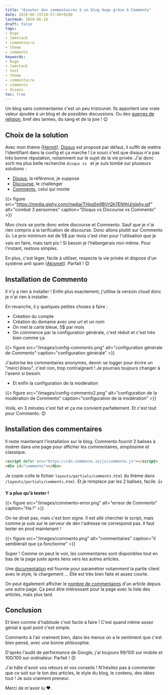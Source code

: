 ```yaml
---
title: "Ajouter des commentaires à un blog Hugo grâce à Commento"
date: 2020-06-15T18:57:00+0200
lastmod: 2020-06-16
draft: false
tags: 
- Hugo
- Jamstack
- commentaire
- theme
- commento
keywords: 
- Hugo
- Jamstack
- test
- theme
- commentaire
- commento
- disqus
toc: true
---
```


Un blog sans commentaires c'est un peu tristounet. Ils apportent une vraie valeur ajoutée à un blog et de possibles discussions.
Ou des [guerres de religion](https://www.jesuisundev.com/la-religion-chez-les-developpeureuses-informatiques/), bref des larmes, du sang et de la joie ! :wink:

## Choix de la solution

Avec mon thème ([Hermit](https://github.com/Track3/hermit)), [Disqus](https://disqus.com/) est proposé par défaut, il suffit de mettre l'identifiant dans la config et ça marche !
Le souci c'est que disqus n'a pas très bonne réputation, notamment sur le sujet de la vie privée.
J'ai donc sorti ma plus belle recherche `disqus vs ` et je suis tombé sur plusieurs solutions :

- [Disqus](https://disqus.com/), la référence, je suppose
- [Discourse](https://www.discourse.org/), le challenger
- [Commento](https://commento.io/), celui qui monte

{{< figure src="https://media.giphy.com/media/THsgSe9BVrQh7ENthU/giphy.gif" alt="combat 3 personnes" caption="Disqus vs Discourse vs Commento" >}}

Mon choix se porte donc entre discourse et Commento. Sauf que je n'ai rien compris à la tarification de discourse.
Donc allons plutôt sur Commento :+1:. Le prix minimum est de 5$ par mois c'est cher pour l'utilisation que je vais en faire, mais tant pis !
Si besoin je l'hébergerais moi-même. Pour l'instant, restons simples.

En plus, c'est léger, facile à utiliser, respecte la vie privée et dispose d'un système anti spam ([Akismet](https://akismet.com/)).
Parfait ! :blush:

## Installation de Commento

Il n'y a rien à installer ! Enfin plus exactement, j'utilise la version cloud donc je n'ai rien à installer.

En revanche, il y quelques petites choses à faire :

- Création du compte
- Création du domaine avec une url et un nom
- On met la carte bleue, 5$ par mois
- On commence par la configuration générale, c'est réduit et c'est très bien comme ça.

{{< figure src="/images/config-commento.png" alt="configuration générale de Commento" caption="configuration générale" >}}

J'autorise les commentaires anonymes, devoir se logger pour écrire un "*merci bisou*", c'est non, trop contraignant !
Je pourrais toujours changer à l'avenir si besoin.

- Et enfin la configuration de la modération

{{< figure src="/images/config-commento2.png" alt="configuration de la modération de Commento" caption="configuration de la modération" >}}

Voilà, en 3 minutes c'est fait et ça me convient parfaitement. Et c'est tout pour Commento. :blush:

## Installation des commentaires

Il reste maintenant l'installation sur le blog. Commento fournit 2 balises à insérer dans une page pour afficher les commentaires, simplissime et classique.

```html
<script defer src="https://cdn.commento.io/js/commento.js"></script>
<div id="commento"></div>
```

Je copie-colle le fichier `layouts/partials/comments.html` du thème dans `/layouts/partials/comments.html`.
Et je remplace par les 2 balises, facile. :+1:

**Y a plus qu'à tester !**

{{< figure src="/images/commento-error.png" alt="erreur de Commento" caption="Ha !" >}}

On ne dirait pas, mais c'est bon signe. Il est allé chercher le script, mais comme je suis sur le serveur de dev l'adresse ne correspond pas.
Il faut tester en prod maintenant !

{{< figure src="/images/commento.png" alt="commentaires" caption="il semblerait que ça fonctionne" >}}

Super ! Comme on peut le voir, les commentaires sont disponibles tout en bas de la page juste après liens vers les autres articles.

Une [documentation](https://docs.commento.io/) est fournie pour paramétrer notamment la partie client avec le style, le chargement ...
Elle est très bien faite et assez courte.

On peut également afficher le [nombre de commentaires](https://docs.commento.io/configuration/frontend/count.html) d'un article depuis une autre page.
Ça peut être intéressant pour la page avec la liste des articles, mais plus tard.

## Conclusion

Et bien comme d'habitude c'est facile à faire ! C'est quand même assez génial à quel point c'est simple.

Commento à l'air vraiment bien, dans les menus on a le sentiment que c'est bien pensé, avec une bonne philosophie.

D'après l'audit de performance de Google, j'ai toujours 99/100 sur mobile et 100/100 sur ordinateur. Parfait ! :blush:

J'ai hâte d'avoir vos retours et vos conseils !
N'hésitez pas à commenter que ce soit sur le ton des articles, le style du blog, le contenu, des idées tout !
Je suis vraiment preneur.

Merci de m'avoir lu :heart:. 